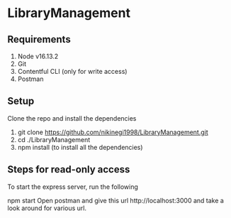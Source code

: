 # LibraryManagement
## Requirements
1. Node v16.13.2
2. Git
3. Contentful CLI (only for write access)
4. Postman

## Setup
Clone the repo and install the dependencies

1. git clone https://github.com/nikinegi1998/LibraryManagement.git
2. cd ./LibraryManagement
3. npm install (to install all the dependencies)

## Steps for read-only access
To start the express server, run the following

npm start
Open postman and give this url http://localhost:3000 and take a look around for various url.
